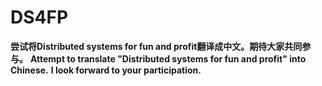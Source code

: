 # DS4FP
**尝试将Distributed systems for fun and profit翻译成中文。期待大家共同参与。**
**Attempt to translate "Distributed systems for fun and profit" into Chinese.**
**I look forward to your participation.**
